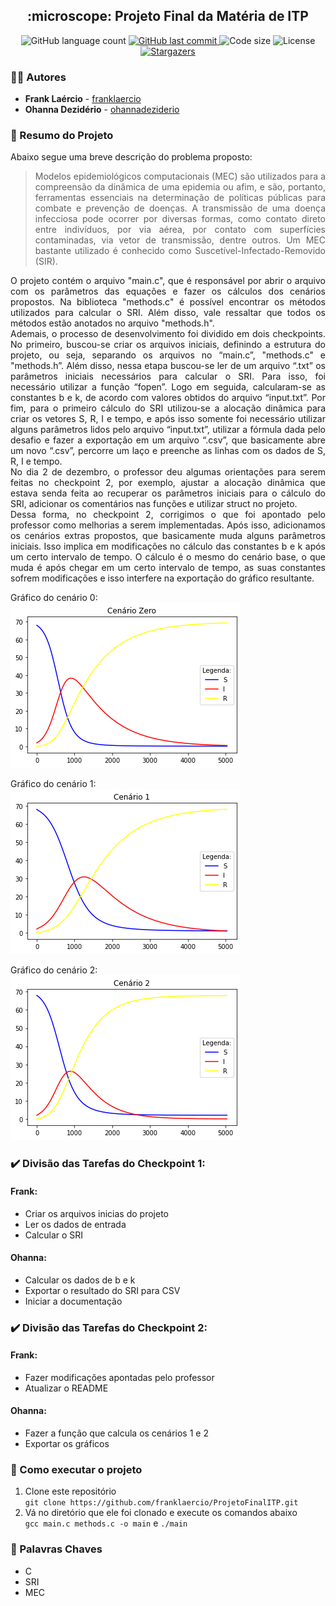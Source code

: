 <h2 align="center"> 
  :microscope: Projeto Final da Matéria de ITP
</h1>

<p align="center">
  <img alt="GitHub language count" src="https://img.shields.io/github/languages/count/franklaercio/ProjetoFinalITP?color=%2304D361">
  
  <a href="https://github.com/franklaercio/ProjetoFinalITP/commits/master">
    <img alt="GitHub last commit" src="https://img.shields.io/github/last-commit/franklaercio/ProjetoFinalITP">
  </a>
  
  <img alt="Code size" src="https://img.shields.io/github/languages/code-size/franklaercio/ProjetoFinalITP">

  <img alt="License" src="https://img.shields.io/badge/license-MIT-brightgreen">
   <a href="https://github.com/franklaercio/ProjetoFinalITP/stargazers">
    <img alt="Stargazers" src="https://img.shields.io/github/stars/franklaercio/ProjetoFinalITP?style=social">
  </a>
</p>

### :man_technologist: Autores
* **Frank Laércio** - [franklaercio](https://github.com/franklaercio)
* **Ohanna Dezidério** - [ohannadeziderio](https://github.com/ohannadeziderio)

### :bookmark_tabs: Resumo do Projeto
Abaixo segue uma breve descrição do problema proposto:

> <p style="text-align: justify;"> Modelos epidemiológicos computacionais (MEC) são utilizados para a compreensão da dinâmica de uma epidemia ou afim, e são, portanto, ferramentas essenciais na determinação de políticas públicas para combate e prevenção de doenças.  A transmissão de uma doença infecciosa pode ocorrer por diversas formas, como contato direto entre indivíduos, por via aérea, por contato com superfícies contaminadas, via vetor de transmissão, dentre outros. Um MEC bastante utilizado é conhecido como Suscetível-Infectado-Removido (SIR).</p>

<p style="text-align: justify;">
  O projeto contém o arquivo "main.c", que é responsável por abrir o arquivo com os parâmetros das equações e fazer os cálculos dos cenários propostos. Na biblioteca "methods.c" é possível encontrar os métodos utilizados para calcular o SRI. Além disso, vale ressaltar que todos os métodos estão anotados no arquivo "methods.h". <br />
  Ademais, o processo de desenvolvimento foi dividido em dois checkpoints. No primeiro, buscou-se criar os arquivos iniciais, definindo a estrutura do projeto, ou seja, separando os arquivos no “main.c”, "methods.c" e "methods.h”. Além disso, nessa etapa buscou-se ler de um arquivo “.txt” os parâmetros iniciais necessários para calcular o SRI. Para isso, foi necessário utilizar a função “fopen”. Logo em seguida, calcularam-se as constantes b e k, de acordo com valores obtidos do arquivo “input.txt”. Por fim, para o primeiro cálculo do SRI utilizou-se a alocação dinâmica para criar os vetores S, R, I e tempo, e após isso somente foi necessário utilizar alguns parâmetros lidos pelo arquivo “input.txt”, utilizar a fórmula dada pelo desafio e fazer a exportação em um arquivo “.csv”, que basicamente abre um novo “.csv”,  percorre um laço e preenche as linhas com  os dados de S, R, I e tempo. <br />
  No dia 2 de dezembro, o professor deu algumas orientações para serem feitas no checkpoint 2, por exemplo, ajustar a alocação dinâmica que estava senda feita ao recuperar os parâmetros iniciais para o cálculo do SRI, adicionar os comentários nas funções e utilizar struct no projeto. <br />
  Dessa forma, no checkpoint 2, corrigimos o que foi apontado pelo professor como melhorias a serem implementadas. Após isso, adicionamos os cenários extras propostos, que basicamente muda alguns parâmetros iniciais. Isso implica em modificações no cálculo das constantes b e k após um certo intervalo de tempo. O cálculo é o mesmo do cenário base, o que muda é após chegar em um certo intervalo de tempo, as suas constantes sofrem modificações e isso interfere na exportação do gráfico resultante. <br />

Gráfico do cenário 0: <br />
<img src="graficos/cenario_zero.png">

Gráfico do cenário 1: <br />
<img src="graficos/cenario_um.png">

Gráfico do cenário 2: <br />
<img src="graficos/cenario_dois.png">

</p>

### :heavy_check_mark: Divisão das Tarefas do Checkpoint 1:
#### Frank:
- Criar os arquivos inicias do projeto
- Ler os dados de entrada
- Calcular o SRI
#### Ohanna:
- Calcular os dados de b e k
- Exportar o resultado do SRI para CSV
- Iniciar a documentação

### :heavy_check_mark: Divisão das Tarefas do Checkpoint 2:
#### Frank:
- Fazer modificações apontadas pelo professor
- Atualizar o README
#### Ohanna:
- Fazer a função que calcula os cenários 1 e 2
- Exportar os gráficos

### :mag_right: Como executar o projeto

1. Clone este repositório <br/>
`git clone https://github.com/franklaercio/ProjetoFinalITP.git` <br/>
2. Vá no diretório que ele foi clonado e execute os comandos abaixo <br/>
`gcc main.c methods.c -o main` e `./main` <br/>

### :newspaper: Palavras Chaves

- C
- SRI
- MEC
